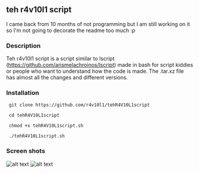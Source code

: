 ## teh r4v10l1 script   
I came back from 10 months of not programming but I am still working on it so I'm not going to decorate the readme too much :p
### Description
Teh r4v10l1 script is a script similar to lscript (https://github.com/arismelachroinos/lscript) made in bash for script kiddies or people who want to understand how the code is made.
The .tar.xz file has almost all the changes and different versions.
### Installation
``` git clone https://github.com/r4v10l1/tehR4V10L1script``` 

``` cd tehR4V10L1script``` 

``` chmod +x tehR4V10L1script.sh``` 

``` ./tehR4V10L1script.sh``` 
### Screen shots
![alt text](https://i.imgur.com/t6fUnF3.png)
![alt text](https://i.imgur.com/m25Qv5r.png)
